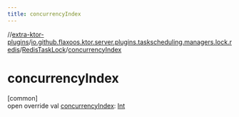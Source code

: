 ```yaml
---
title: concurrencyIndex
---
```


//[extra-ktor-plugins](../../../index.md)/[io.github.flaxoos.ktor.server.plugins.taskscheduling.managers.lock.redis](../index.md)/[RedisTaskLock](index.md)/[concurrencyIndex](concurrency-index.md)

# concurrencyIndex

[common]\
open override
val [concurrencyIndex](concurrency-index.md): [Int](https://kotlinlang.org/api/latest/jvm/stdlib/kotlin/-int/index.md)




